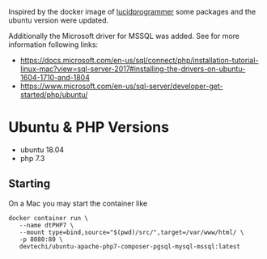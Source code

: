 Inspired by the docker image of [lucidprogrammer](https://github.com/lucidprogrammer/apache-php7-composer-pgsql-mysql) 
some packages and the ubuntu version were updated.

Additionally the Microsoft driver for MSSQL was added. See for more information following links:
 
 - https://docs.microsoft.com/en-us/sql/connect/php/installation-tutorial-linux-mac?view=sql-server-2017#installing-the-drivers-on-ubuntu-1604-1710-and-1804
 - https://www.microsoft.com/en-us/sql-server/developer-get-started/php/ubuntu/


# Ubuntu & PHP Versions
 - ubuntu 18.04
 - php 7.3

## Starting
On a Mac you may start the container like

```
docker container run \
   --name dtPHP7 \
   --mount type=bind,source="$(pwd)/src/",target=/var/www/html/ \
   -p 8080:80 \
   devtechi/ubuntu-apache-php7-composer-pgsql-mysql-mssql:latest
```